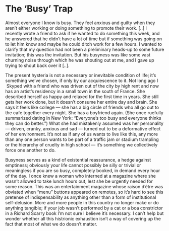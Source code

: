 # The ‘Busy’ Trap

Almost everyone I know is busy. They feel anxious and guilty when they
aren’t either working or doing something to promote their work. [..] I
recently wrote a friend to ask if he wanted to do something this week,
and he answered that he didn’t have a lot of time but if something was
going on to let him know and maybe he could ditch work for a few
hours. I wanted to clarify that my question had not been a preliminary
heads-up to some future invitation; this was the invitation. But his
busyness was like some vast churning noise through which he was
shouting out at me, and I gave up trying to shout back over it [..].

The present hysteria is not a necessary or inevitable condition of
 life; it’s something we’ve chosen, if only by our acquiescence to
 it. Not long ago I  Skyped with a friend who was driven out of the
 city by high rent and now has an artist’s residency in a small town
 in the south of France. She described herself as happy and relaxed
 for the first time in years. She still gets her work done, but it
 doesn’t consume her entire day and brain. She says it feels like
 college — she has a big circle of friends who all go out to the cafe
 together every night. She has a boyfriend again. (She once ruefully
 summarized dating in New York: “Everyone’s too busy and everyone
 thinks they can do better.”) What she had mistakenly assumed was her
 personality — driven, cranky, anxious and sad — turned out to be a
 deformative effect of her environment. It’s not as if any of us wants
 to live like this, any more than any one person wants to be part of a
 traffic jam or stadium trampling or the hierarchy of cruelty in high
 school — it’s something we collectively force one another to do.

Busyness serves as a kind of existential reassurance, a hedge against
emptiness; obviously your life cannot possibly be silly or trivial or
meaningless if you are so busy, completely booked, in demand every
hour of the day. I once knew a woman who interned at a magazine where
she wasn’t allowed to take lunch hours out, lest she be urgently
needed for some reason. This was an entertainment magazine whose
raison d’être was obviated when “menu” buttons appeared on remotes, so
it’s hard to see this pretense of indispensability as anything other
than a form of institutional self-delusion. More and more people in
this country no longer make or do anything tangible; if your job
wasn’t performed by a cat or a boa constrictor in a Richard Scarry
book I’m not sure I believe it’s necessary. I can’t help but wonder
whether all this histrionic exhaustion isn’t a way of covering up the
fact that most of what we do doesn’t matter.

